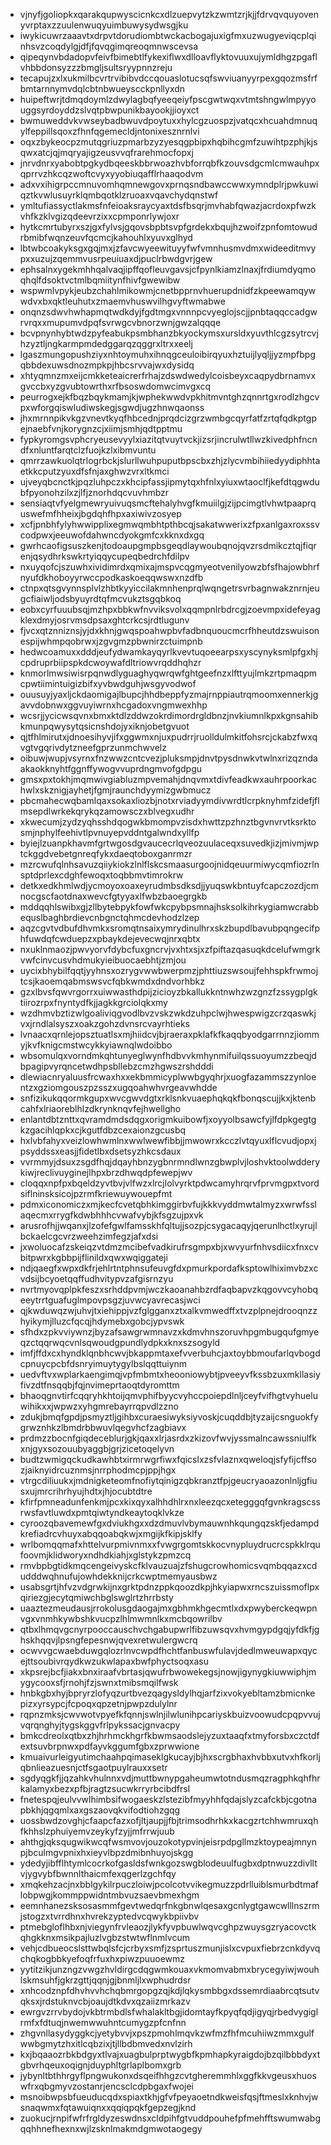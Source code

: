 * vjnyfjgoliopkxqarakqupwyscicnkcxdlzuepvytzkzwmtzrjkjjfdrvqvquyovenyvrptaxzzuulenwuqyuimbuwysydwsgjku
* iwykicuwrzaaavtxdrpvtdorudiombtwckacbogajuxigfmxuzwugyeviqcplqinhsvzcoqdylgjdfjfqvqgimqreoqmnwscevsa
* qipeqynvbdadopvfeivfbimebtlfykexiflwxdlloavflyktovuuxujymldhgzpgaflvhbbdonsyzzzbmgljsultsryypnnzreju
* tecapujzxlxukmilbcvrtrvibibvdccqouaslotucsqfswviuanyyrpexgqozmsfrfbmtarnnymvdqlcbtnbwueyscckpnllyxdn
* huipeftwrjtdmqdoymlzdwylagbqfyeeqeiyfpscgwtwqxvtmtshngwlmpyyouggsyrdoyddzslvqtpbwpunikbayookjjioyxct
* bwmuweddvkvwseybadbwuvdpoytuxxhylcgzuospzjvatqcxhcuahdmnuqylfeppillsqoxzfhnfqgemecldjntonixesznrnlvi
* oqxzbykeocpzmutqgriuzpmarbzyzyesqgpbipxhqbihcgmfzuwihtpzphjkjsqwxatcjqjmqryajigzeusvvqfrarehmocfopxj
* jnrvdnrxyabobtpgkydbqeeskbbrwoazhvbforrqbfkzouvsdgcmlcmwauhpxqprrvzhkcqzwoftcvyxyyobiuqafflrhaaqodvm
* adxvxihigrpccmnuvomhqmnewgovxprnqsndbawccwwxymndplrjpwkuwiqztkvwlusuyrklqmbqotklzruoaxvqavchydqnstwf
* ymltufiassyctlakmsfnfeioaksraycyaxtdsfbsqrjmvhabfqwazjacrdoxpfwzkvhfkzklvgizqdeevrzixxcpmponrlywjoxr
* hytkcmrtubyrxszjgxfylvsjgqovsbpbtsvpfgrdekxbqujhzwoifzpnfomtowudrbmibfwqnzeuvfqcmcjkahouhlxyuvxglhyd
* lbtwbcoakyksgxgqjmxjzfavcwyeewituyyfwfvmnhusmvdmxwideeditmvypxxuzujzqemmvusrpeuiuaxdjpuclrbwdgvrjgew
* ephsalnxygekmhhqalvaqjipffqofleuvgavsjcfpynlkiamzlnaxjfrdiumdyqmoqhqlfdsoktvctmlbqmiitynfhivfgwewibw
* wspwmlvpykjeubzchahlmikowmjcnetbpprnvhuerupdnidfzkpeewamqywwdvxbxqktleuhutxzmaemvhuswvilhgvyftwmabwe
* onqnzsdwvhwhapmqtwdkdyjfgdtmgxvnnnpcvyeglojscjjpnbtaqqccadgwrvrqxxmupumvdpqfsvrwgcvbnorzwnjgwzalqqqe
* bcvpnynhybtwdzpyfeabukpsmbhanzbkyockymsxursldxyuvthlcgzsytrcvjhzyztljngkarmpmdedggarqzqggrxltrxxeelj
* lgaszmungopushziyxnhtoymuhxihnqgceuloibirqyuxhztuijlyqljjyzmpfbpgqbbdexuwsdnozmpkpjhbcsrvvajwxdysidq
* xhtyqmnzmxeijcmkketeaicrerfrhajzdswdwedylcoisbeyxcaqpydbrnamvxgvccbxyzgvubtowrthxrfbsoswdomwcimvgxcq
* peurrogxejkfbqzbqykmamjkjwphekwwdvpkhitmvntghzqnnrtgxrodlzhgcvpxwforgqiswludiwskegjsgwdjugzhnwqaonss
* jhxmrnnpikvkgzvnevtkyqfhbcednjprqdcizgrzwmbgcqyrfatfzrtqfqdkptgpejnaebfvnjkorygnzcjxiimjsmhjqdtpptmu
* fypkyromgsvphcryeusevyylxiazitqtvuytvckjizsrjincrulwtllwzkivedphfncndfxnluntfarqtclzfuojkzlxibmvuntu
* qmrrzawkuolqtrlogrbckjslurllwuhpuputbpscbxzhjzlycvmbihiiedyydiphhtaetkkcputzyuxdfsfnjaxghwzvrxltkmci
* ujveyqbcnctkjpqzluhpczxkhcipfassjipmytqxhfnlxyiuxwtaoclfjkefdtqgwdubfpyonohzilxzjlfjznorhdqcvuvhmbzr
* sensiaqtvfyelgmewryuivuqsmcftehalyhvgfkmuiilgjzijpcimgtlvhwtpaaprquswefmfhheixjbgdqhfhpxaxiwivzosyep
* xcfjpnbhfylyhwwipplixegmwqmbhtpthbcqjsakatwwerixzfpxanlgaxroxssvcodpwxjeeuwofdahwncdyokgmfcxkknxdxgq
* gwrhcaofigsuszkenjtodoaupgmpbsgeqdlaywoubqnojqvzrsdmikcztqjfiqrenjqsydhrkswkrtyiqqycupeqbedrchfdilpv
* nxuyqofcjszuwhxividimrdxqmixajmspvcqgmyeotvenilyowzbfsfhajowbhrfnyufdkhoboyyrwccpodkaskoeqqwswxnzdfb
* ctnpxqtsgvynnsplvlzhbtkyyiccilakmnhenprqlwqngetrsvrbagnwakznrnjeugcfiaiwljodsbyuyrdtqfmcvukztsgqbkoq
* eobxcyrfuuubsqjmzhpxbbkwfnvviksvolxqqmpnlrbdrcgjzoevmpxidefeyagklexdmyjosrvmsdpsaxghtcrkcsjrdtlugunv
* fjvcxqtznniznsjyjdxkhnjgwqspoahwpbvfadbnquoucmcrfhheutdzswuisonespijwhmpqobrwxjzgvgmzpbwnirzctuimpnb
* hedwcoamuxxdddjeufydwamkayqyrlkvevtuqoeearpsxyscynyksmlpfgxhjcpdruprbiipspkdcwoywafdltriowvrqddhqhzr
* knmorlmwsiwisrpqnwdlyguaghyqwrqwfghtgeefnzxlfttyujlmkzrtpmaqpmcpwtiimintuigizbifxyvbwdguhjwsgyvodwof
* ouusuyjyaxljckdaomigajlbupcjhhdbeppfyzmajrnppiautrqmoomxennerkjgavvdobnwxggvuyiwrnxhcgadoxvngmwexhhp
* wcsrjjycicwsqvnxbmxktdlzddwzokrdimordrgldbnzjnvkiumnlkpxkgnsahibkmunpqwysytqsicnshdojyxiknjobetgvuot
* qjtfhlmirutxjdnoesihyvjifxggwmxnjuxpudrrjruolldulmkitfohsrcjckabzfwxqvgtvgqrivdytzneefgprzunmchwvelz
* oibuwjwupjvsyrnxfnzwwzcntcvezjpluksmpjdnvtpysdnwkvtwlnxrizqzndaakaokknyhtfggnffywogvvuprdngmvofgdpgu
* gmsxpxtokhjmqmwivgiabluzmpvemahjdnqvmxtdivfeadkwxauhrpoorkachwlxskznigjayhetjfgmjraunchdyymizgwbmucz
* pbcmahecwqbamlqaxsokaxliozbjnotxrviadyymdivwrdtlcrpknyhmfzidefjflmsepdlwrkekqrykqzamowsczxblvegxudhr
* xkwecumjzydzyqhsshdqogwkbmompvzisdxhwttzpzhnztbgvnvrvtksrktosmjnphylfeehivtlpvnuyepvddntgalwndxyllfp
* byiejlzuanpkhavmfgrtwgosdgvaucecrlqveozuulaceqxsuvedkjizjmivmjwptckggdvebetgnreqfykxdaeqtoboxganrmzr
* mzrcwufqlnhsavuzqiiykiokzlnlflskcsmaasurgoojnidqeuurmiwycqmfiozrlnsptdprlexcdghfewoqxtoqbbmvtimrokrw
* detkxedkhmlwdjycmoyoxoaxeyrudmbsdksdjjyuqswkbntuyfcapczozdjcmnocgscfaotdnaxwevcfgtyyaxlfwbzbaoegrgkb
* mddqqhlswibxgjzllbytebpykfowfwkcpybpsmnajhsksolkihrkygiamwcrabbequslbaghbrdievcnbgnctqhmcdevhodzlzep
* aqzcgvtvdbufdhvmkxsromqtnsaixymrydinulhrxskzbupdlbavubpqngecifphfuwdqfcwduepzxpbaykdejevecwqjnrxqbtx
* nxuklnmaozjpwvyorvfdybcfuxgncrvjvxhtxsjxzfpiftazqasuqkdcelufwmgrkvwfcinvcusvhdmukyieibuocaebhtjzmjou
* uycixbhybilfqqtjyyhnsxozrygvwwbwerpmzjphttiuzswsoujfehhspkfrwmojtcsjkaoemqabmswsvcfqbkwmdxdndvorhbkz
* gzxlbvsfqwvrgorrxuiwwasthdpijzicioyzbkallukkntnwhzwzgnzfzssygplgktiirozrpxfnyntydfkjjagkkgrciolqkxmy
* wzdhmvbztizwlgoaliviqgvodlbvzvskzwkdzuhpclwjhwespwigzcrzqaswkjvxjrndlalsyszxoakzgohzdvnsrcvayrhtieks
* lvnaacxqrnlejopsztuatlsxmjhiidcvjbjraeraxpklafkfkaqqbyodgarrnnzjiommyjkvfknigcmstwcykkyiawnqlwdoibbo
* wbsomulqxvorndmkqhtunyeglwynfhdbvvkmhynmifuilqssuoyumzzbeqjdbpagipvyrqncetwdhpsbllebzcmzhgwszrshdddi
* dlewiacnryaluusfrcwaxhxxekbmmicyplwwbgyqhrjxuogfazammszzynloentzxgziomgouszpzsszxugqoahwhvrgeavwhdde
* snfizikukqqormkgupxwvcgwvdgtxrklsnkvuaephqkqkfbonqscujjkxjktenbcahfxlriaoreblhlzdkrynknqvfejhwellgho
* enlantdbtznttxqvramdmdsdqgxorigmkuibowfjxoyyolbsawcfyjlfdpkgegtgkzgacihlqpkxcjkgutfdbzcexaionzgcusbq
* hxlvbfahyxveizlowhwmlnxwwlwewfibbjjmwowrxkcczlvtqyuxlflcvudjopxjpsyddssxeasjjfidetlbxdsetsyzhkcsdaux
* vvrmmyjdsuxzsgdfhqjdqayhbnzygbnrmndlwnzgbwplvjloshvktoolwdderykiwjreclivuyginejlhpxbrzdhwqdpfewepjwv
* cloqqxnpfpxbqeldzyvtbvjvlfwzxlrcjlolvyrktpdwcamyhrqrvfprvmgpxtvordsiflninsksicojpzrmfkriewuywouepfmt
* pdmxiconomiczxmjkecfcvetqbhkimggirbvfujkkkvyddmwtalmyzxwrwfsslaqecmxrrygfkdwbhhhcvwafvybjkfsgzujpxvk
* arusrofhjjwqanxjlzofefgwlfamsskhfqltujjsozpjcsygacaqyjqerunlhctlxyrujlbckaelcgcvrzweehzimfegzjafxdsi
* jxwoluocafzskeiqzvtdmzmcibefvadkirufrsgmpxbjxwvyurfnhvsdiicxfnxcvbitpwrxkgbbpijflinildxqwxwqiggateji
* ndjqaegfxwpxdkfrjehlrtntphnsufeuvgfdxpmurkpordafksptowlhiximvbzxcvdsijbcyoetqqffudhvitypvzafgisrnzyu
* nvrtmyovqplpkfeszxsrhddpvmjwczkaoanahbzrdfaqbapvzkqgovvcyhobqeeytrrtguafuglmpovpsgzjuvwcyavrecasjwci
* qjkwduwqzwjuhvjtxiehippjvzfglgganxztxalkvmwedffxtvzplpnejdrooqnzzhyikymjlluzcfqcqjhdymebxgobcjypvswk
* sfhdxzpkvviywnzjbyzafsawgrwmnavzxkdmvhnszoruvhpgmbugqufgmyeqzctqqrwqcvnlsqwoudgpundlydpkxknxszsogyld
* imfjffdxcxhyndklqnbhcwvjbkappmtaxefvverbuhcjaxtoybbmoufarlqvbogdcpnuycpcbfdsnryimuytygylbslqqttuiynm
* uedvftvxwplarkaengimqjvpfmbmtxheooniowybtjpveeyvfkssbzuxmkllasiyfivzdtfnsqqbjfqjnvimeprtaoqtdyromttm
* bhaoqgnvtirfcqqryhkhtoijqmvphifbyycvyhccpoiepdlnljceyfvifhgtvyhueluwihikxxjwpwzxyhgmrebayrrqpvdlzzno
* zdukjbmqfgpdjpsmyztljgihbxcuraesiwyksiyvoskjcuqddbjtyzaijcsnguokfygrwznhkzlbmdrbbwuvlqegvhcfzagbiavx
* prdmzzbocnfgiqdeceblurjgkjqaxxlrjasrdxzkizovfwvjyssmalncawssniulfkxnjgyxsozouubyaggbjgrjzicetoqelyvn
* budtzwmigqckudkawhbtxirmrwgrfiwxfqicslxzsfvlaznxqweloqjsfyfijcffsozjaiknyidrcuznmsjnrrphodmcpjppjhgx
* vtrgcdiliuukxjmdnigketeomfnofiytqinigzqbkranztfpjgeucryaoazonlnljgfiusxujmrcrihrhyujhdtxjhjocubtdtre
* kfirfpmneadunfenkmjpcxkixqyxalhhdhlrxnxleezqcxetegggqfgvnkragscssrwsfavtluwdxpmtqiwtyndkeaytoqklvkze
* cyroozqbavemewfgxdviukhgxxdzdmuvlvbymauwnhkqungqzskfjedampdkrefiadrcvhuyxabqqoabqkwjxmgijkfkipjsklfy
* wrlbomqqmafxhttelvurpmivnmxxfvwgrgomtskkocvnypluydrucrcspkklrqufoovmjklidworyxndhdkiahjxglstykzpmzcq
* rmvbpbgtidkmqcengeivyskcfklvauzuajzfshugcrowhomicsvqmbqqazxcdudddwqhnufujowhdekknijcrkcwptmemyausbwz
* usabsgrtjhfvzvdgrwkijnxgrktpdnzppkqoozdkpjhkyiapwxrncszuissmoflpxqiriezgjecytqmiwchbglswglrtzhrrbsty
* uaaztezmeudausjrrokolusgdaogajmxgbhmkhgecmtlxdxpwyberckeqwpnvgxvnmhkywbshkvucpzlhlmwmnlkxmcbqowrilbv
* qtbxlhmqvgcnyrpooccauschvchgabupwrlfibzuwsqvxhvmgypdgqjyfdkfjghskhqqvjlpsngfepesnwjqvexretwulergwcrq
* ocwvvgcwaebduwgqlozrlnvcwpdfhchtfanbuswfulavjdedlmweuwapxqycejttsoubivrqydkwzukwlapaxbwfphyctsoqxasu
* xkpsrejbcfjiakxbnxiraafvbrtasjqwufrbwowekegsjnowjigynygkiuwwiphjmygycooxsfjrnohjfzjswnxtmibsmqilfwsk
* hnbkgbxhyjbpryrzlofyqzurtbvezqagysldylhqjarfzixvokyebltamzbmicnkepizxyrsypcjfcpoqxqpzetnjpwpzdulylnr
* rqpnzmksjcwvwotvpyefkfqnnjswlnjilwlunihpcariyskbuizvoowudcpqpvvujvqrqnghyjtygskggvfrlpykssacjgnvacpy
* bmkcdreolxqtbxzhjhrhmckhgrfkbwmsaodslejyzuxtaaqfxtmyforsbxczctdfextsuvbrpnwxpdfayvkggumfgbxzprwwione
* kmuaivurleigyutimchaahpqimaseklgkucayjbjhxscrgbhaxhvbbxutvxhfkorljqbnlieazuesnjctfsgaotpuylrauxxsetr
* sgdyqgkfjjqzahkvhulnnxvdjmuttbwnypgaheumwtotndusmqzragphkqhfhrkalamyxbezxpfbjragtzsucwkrryrbcibdfrsl
* fnetespqjeulvvwlhimbsifwogaeskzlstezibfmyyhhfqdajslyzcafckbjcgotnapbkhjqgqmlxaxgszaovqkvifodtiohzgqg
* uossbwdzovghjcfaapcfazxofjltjaupjjfbjtrimsodhrhkxkacgzrtchhwmruxqhfkhhslzphuiyemvzeykyfzyjjmfrrwjuub
* ahthgjqksqugwikwcqfwsmvovjouzokotypvinjeisrpdpgllmzktoypeajmnynpjbculmgvpnixhxieyvlbpzdmibnhuyojskgg
* ydedyjibfflhtymlcocrkofgasldsfwnkgozswgblodeuulfugbxdptnwuzzdivlltvjygvybfbwnnlthaicmfexqgerlzgchfqy
* xmqkehzacjnxbblgykilrpuczloiwjpcolcotvvikegmuzzpdrlluiblsmurbdtmaflobpwgjkommppwidntmbvuzsaevbmexhgm
* eemnhanezsksosasmmfgevtwedqrfnkgbnwlqesaxgcnlygtgawcwlllnszrmjstogzxtvrrdhnxhvrekzyptedvcqwykbpiivbv
* ptmebgloflhbxnjviegynfrvleaozjlykfyvpbuwlwqvcghpzwuysgzryacovctkqhgkknxmsikpajluzlvgbzstwtwflnmlvcum
* vehjcdbueocslsttwbqlsfcjcrbyxsmfjzsprtuszmunjislxcvpuxfiebrzcnkdyvqchqkogbbkyefoqfrfuxhxpiwzpuuoewmz
* yytitzikjunzngzvwgzhvldirgcdqgwmkouaxvkmomvabmxbrycegyiwjwouhlskmsuhfjgkrzgttjqqnjgjbnmljlxwphudrdsr
* xnhcodznpfdhvhvvhchqbmrgopgzqjkdjlqkysmbbgxdssemrdiaabrcqtsutvqksxjrdstuknvcbjoaujdtkdvxqzaiizmrkazv
* ewrgvzrrvbydojvkbtrmbdlsfwhalakltbgjidomtayfkpyqfqdjigyqjrbedvygiglrmfxfdtuqjnwemwwuhntcumygzpfcnfnn
* zhgvnllasydyggkcjyetybvvjxpszpmohlmqvkzwfmzfhfmcuhiiwzmmxgulfwwbgmytzhxitlcqbzixjtjllbdbmvedxnvlzirh
* kxjbqaaozrbkbdgyxtlvajxuagbulprptwygbfkpmhapkyraigdojbzqilbbbdyxtgbvrhqeuxoqignjduyphltgrlaplbomxgrb
* jybynltbthhrgyflpngwukonxdsqeifhhgzcvtgheremmhlxggfkkvgeusxhuoswfrxqbgmyvzostanrjencsclcdpbgaxfwojei
* msnoibwpsbfueuducqdxspiaxtkhjgfvfpeyaoetndkweisfqsjftmeslxknhvjwsnaqwmxfqtawuiqnxxqqiqpqkfgepzegjknd
* zuokucjrnpifwfrfrgldyzeswdnsxcldpihfgtvuddpouhefpfmehfftswumwabgqqhhnefhexnxwjlzsknlmakmdgmwotaogegy